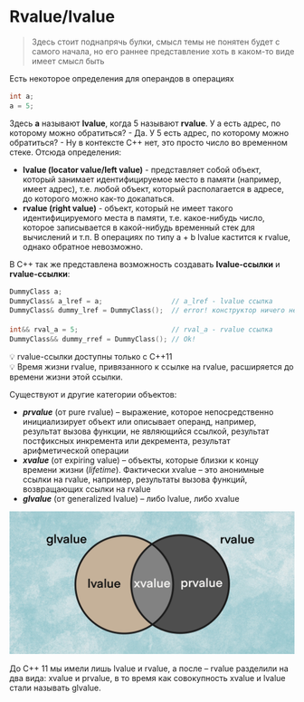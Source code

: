 # Rvalue/lvalue

> Здесь стоит поднапрячь булки, смысл темы не понятен будет с самого начала, но его раннее представление хоть в каком-то виде имеет смысл быть
> 

Есть некоторое определения для операндов в операциях

```cpp
int a;
a = 5;
```

Здесь **а** называют **lvalue**, когда 5 называют **rvalue**. У а есть адрес, по которому можно обратиться? - Да. У 5 есть адрес, по которому можно обратиться? - Ну в контексте С++ нет, это просто число во временном стеке. Отсюда определения:

- **lvalue (locator value/left value)** - представляет собой объект, который занимает идентифицируемое место в памяти (например, имеет адрес), т.е. любой объект, который располагается в адресе, до которого можно как-то докапаться.
- **rvalue (right value)** - объект, который не имеет такого идентифицируемого места в памяти, т.е. какое-нибудь число, которое записывается в какой-нибудь временный стек для вычислений и т.п. В операциях по типу а + b lvalue кастится к rvalue, однако обратное невозможно.

В С++ так же представлена возможность создавать **lvalue-ссылки** и **rvalue-ссылки**:

```cpp
DummyClass a;
DummyClass& a_lref = a;                 // a_lref - lvalue ссылка
DummyClass& dummy_lref = DummyClass();  // error! конструктор ничего не возвращает

int&& rval_a = 5;                       // rval_a - rvalue ссылка
DummyClass&& dummy_rref = DummyClass(); // Ok! 
```

<aside>
💡 rvalue-ссылки доступны только с С++11

</aside>

<aside>
💡 Время жизни rvalue, привязанного к ссылке на rvalue, расширяется до времени жизни этой ссылки.

</aside>

Существуют и другие категории объектов:

- ***prvalue*** (от pure rvalue) – выражение, которое непосредственно инициализирует объект или описывает операнд, например, результат вызова функции, не являющийся ссылкой, результат постфиксных инкремента или декремента, результат арифметической операции
- ***xvalue*** (от expiring value) – объекты, которые близки к концу времени жизни (*lifetime*). Фактически xvalue – это анонимные ссылки на rvalue, например, результаты вызова функций, возвращающих ссылки на rvalue
- ***glvalue*** (от generalized lvalue) – либо lvalue, либо xvalue

![Untitled](images-storage/Untitled%201.png)

До C++ 11 мы имели лишь lvalue и rvalue, а после – rvalue разделили на два вида: xvalue и prvalue, в то время как совокупность xvalue и lvalue стали называть glvalue.